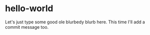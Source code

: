 # hello-world
Let's just type some good ole blurbedy blurb here.
This time I'll add a commit message too.

